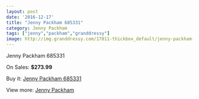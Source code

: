 ```yaml
---
layout: post
date: '2016-12-17'
title: "Jenny Packham 685331"
category: Jenny Packham
tags: ["jenny","packham","granddressy"]
image: http://img.granddressy.com/17811-thickbox_default/jenny-packham-685331.jpg
---
```

Jenny Packham 685331

On Sales: **$273.99**
<a href="https://www.granddressy.com/en/jenny-packham/16810-jenny-packham-685331.html"><amp-img layout="responsive" width="600" height="600" src="//img.granddressy.com/17811-thickbox_default/jenny-packham-685331.jpg" alt="Jenny Packham 685331 0" /></a>

Buy it: [Jenny Packham 685331](https://www.granddressy.com/en/jenny-packham/16810-jenny-packham-685331.html "Jenny Packham 685331")

View more: [Jenny Packham](https://www.granddressy.com/en/17-jenny-packham "Jenny Packham")